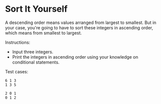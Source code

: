 # Sort It Yourself

A descending order means values arranged from largest to smallest.
But in your case, you're going to have to sort these integers in ascending order, which means from smallest to largest.

Instructions:

* Input three integers.
* Print the integers in ascending order using your knowledge on conditional statements.

Test cases:

```shell
6 1 3
1 3 5

2 0 1
0 1 2
```
